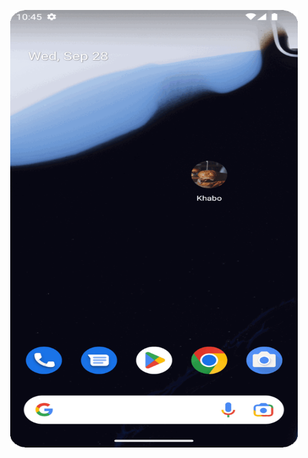 <p align="center">
  <img width="460" height="700" src="https://github.com/Sad-Sakib/Khabo_Food_App/blob/main/khaboApp.gif">
</p>

